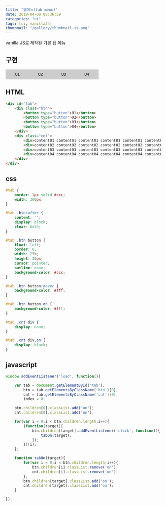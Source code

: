 ```yaml
---
title: "탭메뉴(tab menu)"
date: 2019-04-08 08:36:59
categories: "ui"
tags: [ui, vanillaJs]
thumbnail: "/gallery/thumbnail-js.png"
---
```


vanilla JS로 제작된 기본 탭 메뉴

<!-- more -->

## 구현

<script>
window.addEventListener('load', function(){

    var tab = document.getElementById('tab'),
        btn = tab.getElementsByClassName('btn')[0],
        cnt = tab.getElementsByClassName('cnt')[0],
        index = 0;

    btn.children[0].classList.add('on');
    cnt.children[0].classList.add('on');

    for(var i = 0;i < btn.children.length;i++){
        (function(target){
            btn.children[target].addEventListener('click', function(){
                tabOn(target);
            });
        })(i);
    };

    function tabOn(target){
        for(var i = 0;i < btn.children.length;i++){
            btn.children[i].classList.remove('on');
            cnt.children[i].classList.remove('on');
        };
        btn.children[target].classList.add('on');
        cnt.children[target].classList.add('on');
    }

});
</script>
<style>
.uiWrap * {
    margin: 0;
    padding: 0;
}

.uiWrap ul li:before, 
.uiWrap ol li:before {
    display:none;
}

#tab {
    border: 1px solid #ccc;
    width: 300px;
}

#tab .btn:after {
    content: '';
    display: block;
    clear: both;
}

#tab .btn button {
    float: left;
    border: 0;
    width: 25%;
    height: 30px;
    cursor: pointer;
    outline: none;
    background-color: #ccc;
}

#tab .btn button:hover {
    background-color: #fff;
}

#tab .btn button.on {
    background-color: #fff;
}

#tab .cnt div {
    display: none;
}

#tab .cnt div.on {
    display: block;
}
</style>
<div class="uiWrap">
    <div id="tab">
        <div class="btn">
            <button type="button">01</button>
            <button type="button">02</button>
            <button type="button">03</button>
            <button type="button">04</button>
        </div>
        <div class="cnt">
            <div>content01 content01 content01 content01 content01 content01 content01 content01 content01 content01</div>
            <div>content02 content02 content02 content02 content02 content02 content02 content02 content02 content02</div>
            <div>content03 content03 content03 content03 content03 content03 content03 content03 content03 content03</div>
            <div>content04 content04 content04 content04 content04 content04 content04 content04 content04 content04</div>
        </div>
    </div>
</div>

## HTML

```html
<div id="tab">
    <div class="btn">
        <button type="button">01</button>
        <button type="button">02</button>
        <button type="button">03</button>
        <button type="button">04</button>
    </div>
    <div class="cnt">
        <div>content01 content01 content01 content01 content01 content01 content01 content01 content01 content01</div>
        <div>content02 content02 content02 content02 content02 content02 content02 content02 content02 content02</div>
        <div>content03 content03 content03 content03 content03 content03 content03 content03 content03 content03</div>
        <div>content04 content04 content04 content04 content04 content04 content04 content04 content04 content04</div>
    </div>
</div>
```

## css

```css
#tab {
    border: 1px solid #ccc;
    width: 300px;
}

#tab .btn:after {
    content: '';
    display: block;
    clear: both;
}

#tab .btn button {
    float: left;
    border: 0;
    width: 25%;
    height: 30px;
    cursor: pointer;
    outline: none;
    background-color: #ccc;
}

#tab .btn button:hover {
    background-color: #fff;
}

#tab .btn button.on {
    background-color: #fff;
}

#tab .cnt div {
    display: none;
}

#tab .cnt div.on {
    display: block;
}
```

## javascript

```javascript
window.addEventListener('load', function(){

    var tab = document.getElementById('tab'),
        btn = tab.getElementsByClassName('btn')[0],
        cnt = tab.getElementsByClassName('cnt')[0],
        index = 0;

    btn.children[0].classList.add('on');
    cnt.children[0].classList.add('on');

    for(var i = 0;i < btn.children.length;i++){
        (function(target){
            btn.children[target].addEventListener('click', function(){
                tabOn(target);
            });
        })(i);
    };

    function tabOn(target){
        for(var i = 0;i < btn.children.length;i++){
            btn.children[i].classList.remove('on');
            cnt.children[i].classList.remove('on');
        };
        btn.children[target].classList.add('on');
        cnt.children[target].classList.add('on');
    }

});
```

